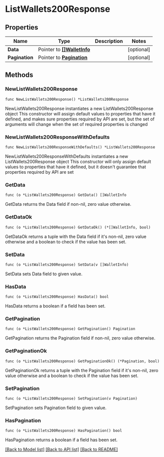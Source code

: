 # ListWallets200Response

## Properties

Name | Type | Description | Notes
------------ | ------------- | ------------- | -------------
**Data** | Pointer to [**[]WalletInfo**](WalletInfo.md) |  | [optional] 
**Pagination** | Pointer to [**Pagination**](Pagination.md) |  | [optional] 

## Methods

### NewListWallets200Response

`func NewListWallets200Response() *ListWallets200Response`

NewListWallets200Response instantiates a new ListWallets200Response object
This constructor will assign default values to properties that have it defined,
and makes sure properties required by API are set, but the set of arguments
will change when the set of required properties is changed

### NewListWallets200ResponseWithDefaults

`func NewListWallets200ResponseWithDefaults() *ListWallets200Response`

NewListWallets200ResponseWithDefaults instantiates a new ListWallets200Response object
This constructor will only assign default values to properties that have it defined,
but it doesn't guarantee that properties required by API are set

### GetData

`func (o *ListWallets200Response) GetData() []WalletInfo`

GetData returns the Data field if non-nil, zero value otherwise.

### GetDataOk

`func (o *ListWallets200Response) GetDataOk() (*[]WalletInfo, bool)`

GetDataOk returns a tuple with the Data field if it's non-nil, zero value otherwise
and a boolean to check if the value has been set.

### SetData

`func (o *ListWallets200Response) SetData(v []WalletInfo)`

SetData sets Data field to given value.

### HasData

`func (o *ListWallets200Response) HasData() bool`

HasData returns a boolean if a field has been set.

### GetPagination

`func (o *ListWallets200Response) GetPagination() Pagination`

GetPagination returns the Pagination field if non-nil, zero value otherwise.

### GetPaginationOk

`func (o *ListWallets200Response) GetPaginationOk() (*Pagination, bool)`

GetPaginationOk returns a tuple with the Pagination field if it's non-nil, zero value otherwise
and a boolean to check if the value has been set.

### SetPagination

`func (o *ListWallets200Response) SetPagination(v Pagination)`

SetPagination sets Pagination field to given value.

### HasPagination

`func (o *ListWallets200Response) HasPagination() bool`

HasPagination returns a boolean if a field has been set.


[[Back to Model list]](../README.md#documentation-for-models) [[Back to API list]](../README.md#documentation-for-api-endpoints) [[Back to README]](../README.md)


